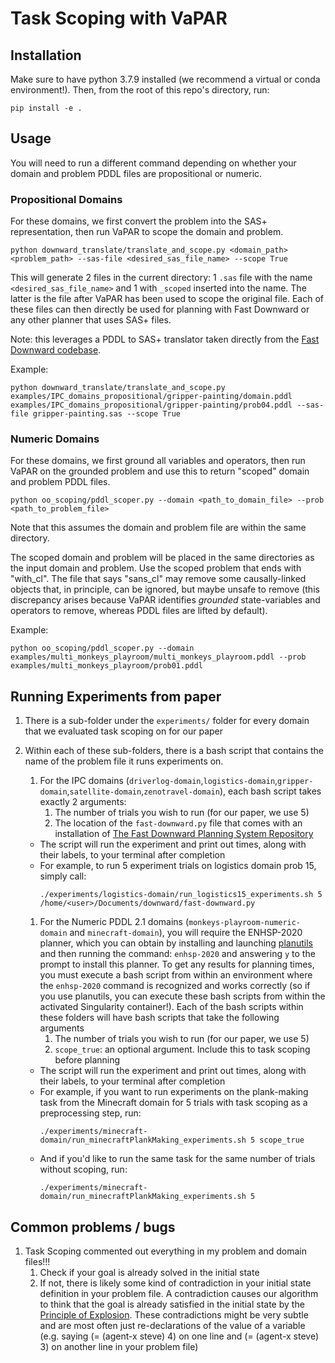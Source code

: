 # Task Scoping with VaPAR

## Installation
Make sure to have python 3.7.9 installed (we recommend a virtual or conda environment!). Then, from the root of this repo's directory, run:

```pip install -e .```

## Usage
You will need to run a different command depending on whether your domain and problem PDDL files are propositional or numeric. 

### Propositional Domains
For these domains, we first convert the problem into the SAS+ representation, then run VaPAR to scope the domain and problem.

```python downward_translate/translate_and_scope.py <domain_path> <problem_path> --sas-file <desired_sas_file_name> --scope True```

This will generate 2 files in the current directory: 1 `.sas` file with the name `<desired_sas_file_name>` and 1 with `_scoped` inserted into the name. The latter is the file after VaPAR has been used to scope the original file. Each of these files can then directly be used for planning with Fast Downward or any other planner that uses SAS+ files.

Note: this leverages a PDDL to SAS+ translator taken directly from the [Fast Downward codebase](https://github.com/aibasel/downward).


Example:

```python downward_translate/translate_and_scope.py examples/IPC_domains_propositional/gripper-painting/domain.pddl examples/IPC_domains_propositional/gripper-painting/prob04.pddl --sas-file gripper-painting.sas --scope True```

### Numeric Domains
For these domains, we first ground all variables and operators, then run VaPAR on the grounded problem and use this to return "scoped" domain and problem PDDL files.

```python oo_scoping/pddl_scoper.py --domain <path_to_domain_file> --prob <path_to_problem_file>```

Note that this assumes the domain and problem file are within the same directory.

The scoped domain and problem will be placed in the same directories as the input domain and problem. Use the scoped problem that ends with "with_cl". The file that says "sans_cl" may remove some causally-linked objects that, in principle, can be ignored, but maybe unsafe to remove (this discrepancy arises because VaPAR identifies *grounded* state-variables and operators to remove, whereas PDDL files are lifted by default).

Example:

```python oo_scoping/pddl_scoper.py --domain examples/multi_monkeys_playroom/multi_monkeys_playroom.pddl --prob examples/multi_monkeys_playroom/prob01.pddl```

## Running Experiments from paper
1. There is a sub-folder under the `experiments/` folder for every domain that we evaluated task scoping on for our paper
1. Within each of these sub-folders, there is a bash script that contains the name of the problem file it runs experiments on.
    1. For the IPC domains (`driverlog-domain`,`logistics-domain`,`gripper-domain`,`satellite-domain`,`zenotravel-domain`), each bash script takes exactly 2 arguments:
        1. The number of trials you wish to run (for our paper, we use 5)
        1. The location of the `fast-downward.py` file that comes with an installation of [The Fast Downward Planning System Repository](http://www.fast-downward.org/ObtainingAndRunningFastDownward)
    - The script will run the experiment and print out times, along with their labels, to your terminal after completion
    - For example, to run 5 experiment trials on logistics domain prob 15, simply call:
        ```
        ./experiments/logistics-domain/run_logistics15_experiments.sh 5 /home/<user>/Documents/downward/fast-downward.py
        ```
    
    1. For the Numeric PDDL 2.1 domains (`monkeys-playroom-numeric-domain` and `minecraft-domain`), you will require the ENHSP-2020 planner, which you can obtain by installing and launching [planutils](https://pypi.org/project/planutils/) and then running the command: `enhsp-2020` and answering `y` to the prompt to install this planner. To get any results for planning times, you must execute a bash script from within an environment where the `enhsp-2020` command is recognized and works correctly (so if you use planutils, you can execute these bash scripts from within the activated Singularity container!). Each of the bash scripts within these folders will have bash scripts that take the following arguments
        1. The number of trials you wish to run (for our paper, we use 5)
        1. `scope_true`: an optional argument. Include this to task scoping before planning
    - The script will run the experiment and print out times, along with their labels, to your terminal after completion
    - For example, if you want to run experiments on the plank-making task from the Minecraft domain for 5 trials with task scoping as a preprocessing step, run:
        ```
        ./experiments/minecraft-domain/run_minecraftPlankMaking_experiments.sh 5 scope_true
        ```
    - And if you'd like to run the same task for the same number of trials without scoping, run:
        ```
        ./experiments/minecraft-domain/run_minecraftPlankMaking_experiments.sh 5
        ```

## Common problems / bugs
1. Task Scoping commented out everything in my problem and domain files!!!
    1. Check if your goal is already solved in the initial state
    1. If not, there is likely some kind of contradiction in your initial state definition in your problem file. A contradiction causes our algorithm to think that the goal is already satisfied in the initial state by the [Principle of Explosion](https://en.wikipedia.org/wiki/Principle_of_explosion). These contradictions might be very subtle and are most often just re-declarations of the value of a variable (e.g. saying (= (agent-x steve) 4) on one line and (= (agent-x steve) 3) on another line in your problem file)